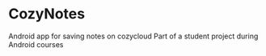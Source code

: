 # CozyNotes
Android app for saving notes on cozycloud
Part of a student project during Android courses
